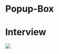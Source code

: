 <h1>Popup-Box</h1>

<h1>Interview</h1>

![](images/İsimsiz%20video%20‐%20Clipchamp%20ile%20yapıldı%20(9).gif)

